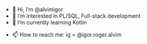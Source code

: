 - 👋 Hi, I’m @alvimigor
- 👀 I’m interested in PL/SQL, Full-stack development
- 🌱 I’m currently learning Kotlin
<!--- 💞️ I’m looking to collaborate on ... --->
- 📫 How to reach me: ig = @igor.roger.alvim

<!---
alvimigor/alvimigor is a ✨ special ✨ repository because its `README.md` (this file) appears on your GitHub profile.
You can click the Preview link to take a look at your changes.
--->

